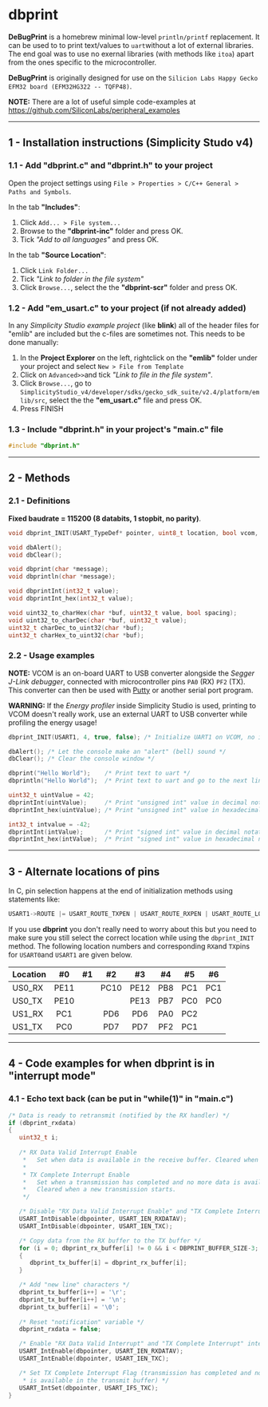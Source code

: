 # dbprint

**DeBugPrint** is a homebrew minimal low-level `println/printf` replacement. It can be used to to print text/values to `uart`without a lot of external libraries. The end goal was to use no exernal libraries (with methods like ```itoa```) apart from the ones specific to the microcontroller.

**DeBugPrint** is originally designed for use on the `Silicion Labs Happy Gecko EFM32 board (EFM32HG322 -- TQFP48)`.

**NOTE:** There are a lot of useful simple code-examples at https://github.com/SiliconLabs/peripheral_examples

------

## 1 - Installation instructions (Simplicity Studo v4)

### 1.1 - Add "dbprint.c" and "dbprint.h" to your project

Open the project settings using `File > Properties > C/C++ General > Paths and Symbols`.

In the tab **"Includes"**:
1. Click `Add... > File system...`
2. Browse to the **"dbprint-inc"** folder and press OK. 
3. Tick *"Add to all languages"* and press OK.

In the tab **"Source Location"**:
1. Click `Link Folder...`
2. Tick *"Link to folder in the file system"*
3. Click `Browse...`, select the the **"dbprint-scr"** folder and press OK.

### 1.2 - Add "em_usart.c" to your project (if not already added)

In any *Simplicity Studio example project* (like **blink**) all of the header files for "emlib" are included but the c-files are sometimes not. This needs to be done manually:
1. In the **Project Explorer** on the left, rightclick on the **"emlib"** folder under your project and select `New > File from Template`
2. Click on `Advanced>>`and tick *"Link to file in the file system"*.
3. Click `Browse...`, go to `SimplicityStudio_v4/developer/sdks/gecko_sdk_suite/v2.4/platform/emlib/src`, select the the **"em_usart.c"** file and press OK.
4. Press FINISH

### 1.3 - Include "dbprint.h" in your project's "main.c" file

```C
#include "dbprint.h"
```

------

## 2 - Methods

### 2.1 - Definitions

**Fixed baudrate = 115200 (8 databits, 1 stopbit, no parity)**.
```C
void dbprint_INIT(USART_TypeDef* pointer, uint8_t location, bool vcom, bool interrupts);

void dbAlert();
void dbClear();

void dbprint(char *message);
void dbprintln(char *message);

void dbprintInt(int32_t value);
void dbprintInt_hex(int32_t value);
```
```C
void uint32_to_charHex(char *buf, uint32_t value, bool spacing);
void uint32_to_charDec(char *buf, uint32_t value);
uint32_t charDec_to_uint32(char *buf);
uint32_t charHex_to_uint32(char *buf);
```

### 2.2 - Usage examples

**NOTE:** VCOM is an on-board UART to USB converter alongside the *Segger J-Link debugger*, connected with microcontroller pins `PA0` (RX) `PF2` (TX). This converter can then be used with [Putty](https://www.putty.org/) or another serial port program. 

**WARNING:** If the *Energy profiler* inside Simplicity Studio is used, printing to VCOM doesn't really work, use an external UART to USB converter while profiling the energy usage!

```C
dbprint_INIT(USART1, 4, true, false); /* Initialize UART1 on VCOM, no interrupts*/
```
```C
dbAlert(); /* Let the console make an "alert" (bell) sound */
dbClear(); /* Clear the console window */
```
```C
dbprint("Hello World");    /* Print text to uart */
dbprintln("Hello World");  /* Print text to uart and go to the next line */
```
```C
uint32_t uintValue = 42;
dbprintInt(uintValue);     /* Print "unsigned int" value in decimal notation */
dbprintInt_hex(uintValue); /* Print "unsigned int" value in hexadecimal notation */
```
```C
int32_t intvalue = -42;
dbprintInt(intValue);      /* Print "signed int" value in decimal notation */
dbprintInt_hex(intValue);  /* Print "signed int" value in hexadecimal notation */
```

------

## 3 - Alternate locations of pins

In C, pin selection happens at the end of initialization methods using statements like:
```C
USART1->ROUTE |= USART_ROUTE_TXPEN | USART_ROUTE_RXPEN | USART_ROUTE_LOCATION_LOC0;
```

If you use **dbprint** you don't really need to worry about this but you need to make sure you still select the correct location while using the `dbprint_INIT` method. The following location numbers and corresponding `RX`and `TX`pins for `USART0`and `USART1` are given below.

| Location |  #0  |  #1  |  #2  |  #3  |  #4  |  #5  |  #6  |
| -------- |:----:|:----:|:----:|:----:|:----:|:----:|:----:| 
| US0_RX   | PE11 |      | PC10 | PE12 | PB8  | PC1  | PC1  |
| US0_TX   | PE10 |      |      | PE13 | PB7  | PC0  | PC0  |
| US1_RX   | PC1  |      | PD6  | PD6  | PA0  | PC2  |      |
| US1_TX   | PC0  |      | PD7  | PD7  | PF2  | PC1  |      |

------

## 4 - Code examples for when dbprint is in "interrupt mode"

### 4.1 - Echo text back (can be put in "while(1)" in "main.c")
```C
/* Data is ready to retransmit (notified by the RX handler) */
if (dbprint_rxdata)
{
   uint32_t i;
      
   /* RX Data Valid Interrupt Enable
    *   Set when data is available in the receive buffer. Cleared when the receive buffer is empty.
    *
    * TX Complete Interrupt Enable
    *   Set when a transmission has completed and no more data is available in the transmit buffer.
    *   Cleared when a new transmission starts.
    */

   /* Disable "RX Data Valid Interrupt Enable" and "TX Complete Interrupt Enable" interrupts */
   USART_IntDisable(dbpointer, USART_IEN_RXDATAV);
   USART_IntDisable(dbpointer, USART_IEN_TXC);

   /* Copy data from the RX buffer to the TX buffer */
   for (i = 0; dbprint_rx_buffer[i] != 0 && i < DBPRINT_BUFFER_SIZE-3; i++)
   {
      dbprint_tx_buffer[i] = dbprint_rx_buffer[i];
   }

   /* Add "new line" characters */
   dbprint_tx_buffer[i++] = '\r';
   dbprint_tx_buffer[i++] = '\n';
   dbprint_tx_buffer[i] = '\0';
      
   /* Reset "notification" variable */
   dbprint_rxdata = false;

   /* Enable "RX Data Valid Interrupt" and "TX Complete Interrupt" interrupts */
   USART_IntEnable(dbpointer, USART_IEN_RXDATAV);
   USART_IntEnable(dbpointer, USART_IEN_TXC);

   /* Set TX Complete Interrupt Flag (transmission has completed and no more data 
    * is available in the transmit buffer) */
   USART_IntSet(dbpointer, USART_IFS_TXC);
}
```


